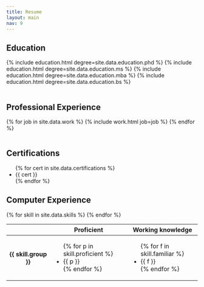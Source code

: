 ```yaml
---
title: Resume
layout: main
nav: 9
---
```

## Education

<table id="education" style="width:100%">
<tbody>
{% include education.html degree=site.data.education.phd %}
{% include education.html degree=site.data.education.ms %}
{% include education.html degree=site.data.education.mba %}
{% include education.html degree=site.data.education.bs %}
</tbody>
</table>

## Professional Experience

<table id="work" style="width:100%">
<tbody>
{% for job in site.data.work %}
{% include work.html job=job %}
{% endfor %}
</tbody>
</table>

## Certifications

<ul class="flat">
{% for cert in site.data.certifications %}
  <li>{{ cert }}</li>
{% endfor %}
</ul>

## Computer Experience

<table id="skills">
  <thead>
    <th></th>
    <th>Proficient</th>
    <th>Working knowledge</th>
  </thead>
  {% for skill in site.data.skills %}
  <tbody>
    <th>{{ skill.group }}</th>
    <td>
      <ul class="flat">
        {% for p in skill.proficient %}
        <li>{{ p }}</li>
        {% endfor %}
      </ul>
    </td>
    <td>
      <ul class="flat">
        {% for f in skill.familiar %}
        <li>{{ f }}</li>
        {% endfor %}
      </ul>
    </td>
  </tbody>
  {% endfor %}
</table>

